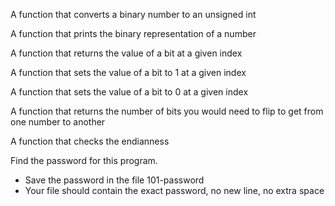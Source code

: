 A function that converts a binary number to an unsigned int

A function that prints the binary representation of a number

A function that returns the value of a bit at a given index

A function that sets the value of a bit to 1 at a given index

A function that sets the value of a bit to 0 at a given index

A function that returns the number of bits you would need to flip to get from one number to another

A function that checks the endianness

Find the password for this program.

- Save the password in the file 101-password
- Your file should contain the exact password, no new line, no extra space
